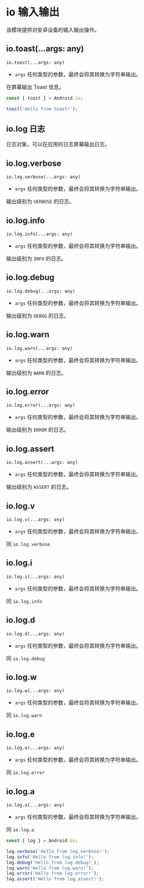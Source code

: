 # io 输入输出

该模块提供对安卓设备的输入输出操作。

## io.toast(...args: any)

`io.toast(...args: any)`

-   `args` 任何类型的参数，最终会将其转换为字符串输出。

在屏幕输出 Toast 信息。

```js
const { toast } = Android.io;

toast('Hello from toast!');
```

## io.log 日志

日志对象，可以在应用的日志屏幕输出日志。

## io.log.verbose

`io.log.verbose(...args: any)`

-   `args` 任何类型的参数，最终会将其转换为字符串输出。

输出级别为 `VERBOSE` 的日志。

## io.log.info

`io.log.info(...args: any)`

-   `args` 任何类型的参数，最终会将其转换为字符串输出。

输出级别为 `INFO` 的日志。

## io.log.debug

`io.log.debug(...args: any)`

-   `args` 任何类型的参数，最终会将其转换为字符串输出。

输出级别为 `DEBUG` 的日志。

## io.log.warn

`io.log.warn(...args: any)`

-   `args` 任何类型的参数，最终会将其转换为字符串输出。

输出级别为 `WARN` 的日志。

## io.log.error

`io.log.error(...args: any)`

-   `args` 任何类型的参数，最终会将其转换为字符串输出。

输出级别为 `ERROR` 的日志。

## io.log.assert

`io.log.assert(...args: any)`

-   `args` 任何类型的参数，最终会将其转换为字符串输出。

输出级别为 `ASSERT` 的日志。

## io.log.v

`io.log.v(...args: any)`

-   `args` 任何类型的参数，最终会将其转换为字符串输出。

同 `io.log.verbose`

## io.log.i

`io.log.i(...args: any)`

-   `args` 任何类型的参数，最终会将其转换为字符串输出。

同 `io.log.info`

## io.log.d

`io.log.d(...args: any)`

-   `args` 任何类型的参数，最终会将其转换为字符串输出。

同 `io.log.debug`

## io.log.w

`io.log.w(...args: any)`

-   `args` 任何类型的参数，最终会将其转换为字符串输出。

同 `io.log.warn`

## io.log.e

`io.log.e(...args: any)`

-   `args` 任何类型的参数，最终会将其转换为字符串输出。

同 `io.log.error`

## io.log.a

`io.log.a(...args: any)`

-   `args` 任何类型的参数，最终会将其转换为字符串输出。

同 `io.log.a`

```js
const { log } = Android.io;

log.verbose('Hello from log.verbose!');
log.info('Hello from log.info!');
log.debug('Hello from log.debug!');
log.warn('Hello from log.warn!');
log.error('Hello from log.error!');
log.assert('Hello from log.assert!');
```
